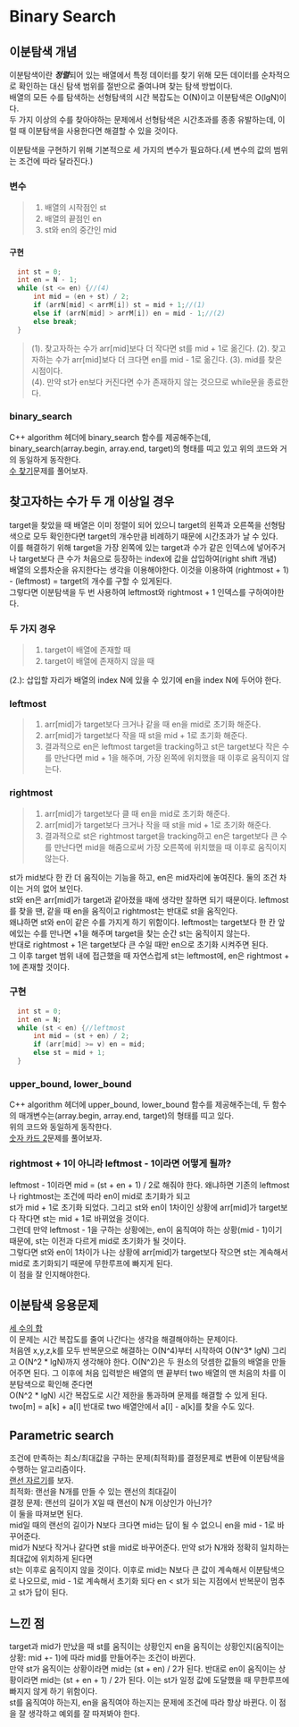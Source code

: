 # Binary Search
## 이분탐색 개념
이분탐색이란 ***정렬***되어 있는 배열에서 특정 데이터를 찾기 위해 모든 데이터를 순차적으로 확인하는 대신 탐색 범위를 절반으로 줄여나며 찾는 탐색 방법이다.         
배열의 모든 수를 탐색하는 선형탐색의 시간 복잡도는 O(N)이고 이분탐색은 O(lgN)이다.       
두 가지 이상의 수를 찾아야하는 문제에서 선형탐색은 시간초과를 종종 유발하는데, 이럴 때 이분탐색을 사용한다면 해결할 수 있을 것이다.          
           
이분탐색을 구현하기 위해 기본적으로 세 가지의 변수가 필요하다.(세 변수의 값의 범위는 조건에 따라 달라진다.)     
### 변수     
> 1. 배열의 시작점인 st       
> 2. 배열의 끝점인 en      
> 3. st와 en의 중간인 mid            
#### 구현     
          
```cpp
  int st = 0;
  int en = N - 1;
  while (st <= en) {//(4)
	  int mid = (en + st) / 2;
	  if (arrN[mid] < arrM[i]) st = mid + 1;//(1)
	  else if (arrN[mid] > arrM[i]) en = mid - 1;//(2)
	  else break;
  }
```    
          
> (1). 찾고자하는 수가 arr[mid]보다 더 작다면 st를 mid + 1로 옮긴다. 
> (2). 찾고자하는 수가 arr[mid]보다 더 크다면 en를 mid - 1로 옮긴다. 
> (3). mid를 찾은 시점이다.       
> (4). 만약 st가 en보다 커진다면 수가 존재하지 않는 것으므로 while문을 종료한다.     
          
### binary_search
C++ algorithm 헤더에 binary_search 함수를 제공해주는데, binary_search(array.begin, array.end, target)의 형태를 띠고 있고 위의 코드와 거의 동일하게 동작한다.         
[수 찾기](https://www.acmicpc.net/problem/1920)문제를 풀어보자.         
           
## 찾고자하는 수가 두 개 이상일 경우     
target을 찾았을 때 배열은 이미 정렬이 되어 있으니 target의 왼쪽과 오른쪽을 선형탐색으로 모두 확인한다면 target의 개수만큼 비례하기 때문에 시간초과가 날 수 있다.         
이를 해결하기 위해 target을 가장 왼쪽에 있는 target과 수가 같은 인덱스에 넣어주거나 target보다 큰 수가 처음으로 등장하는 index에 값을 삽입하여(right shift 개념)          
배열의 오름차순을 유지한다는 생각을 이용해야한다. 이것을 이용하여 (rightmost + 1) - (leftmost) = target의 개수를 구할 수 있게된다.          
그렇다면 이분탐색을 두 번 사용하여 leftmost와 rightmost + 1 인덱스를 구하여야한다.      
          
### 두 가지 경우       
> 1. target이 배열에 존재할 때               
> 2. target이 배열에 존재하지 않을 때         
               
(2.): 삽입할 자리가 배열의 index N에 있을 수 있기에 en을 index N에 두어야 한다.               
### leftmost        
> 1. arr[mid]가 target보다 크거나 같을 때 en을 mid로 초기화 해준다.                 
> 2. arr[mid]가 target보다 작을 때 st을 mid + 1로 초기화 해준다.                
> 3. 결과적으로 en은 leftmost target을 tracking하고 st은 target보다 작은 수를 만난다면 mid + 1을 해주며, 가장 왼쪽에 위치했을 때 이후로 움직이지 않는다.          
 
### rightmost        
> 1. arr[mid]가 target보다 클 때 en을 mid로 초기화 해준다.     
> 2. arr[mid]가 target보다 크거나 작을 때 st을 mid + 1로 초기화 해준다.        
> 3. 결과적으로 st은 rightmost target을 tracking하고 en은 target보다 큰 수를 만난다면 mid을 해줌으로써 가장 오른쪽에 위치했을 때 이후로 움직이지 않는다.             
               
st가 mid보다 한 칸 더 움직이는 기능을 하고, en은 mid자리에 놓여진다. 둘의 조건 차이는 거의 없어 보인다.            
st와 en은 arr[mid]가 target과 같아졌을 때에 생각만 잘하면 되기 때문이다. leftmost를 찾을 땐, 같을 때 en을 움직이고 rightmost는 반대로 st을 움직인다.         
왜냐하면 st와 en이 같은 수를 가지게 하기 위함이다. leftmost는 target보다 한 칸 앞에있는 수를 만나면 +1을 해주며 target을 찾는 순간 st는 움직이지 않는다.        
반대로 rightmost + 1은 target보다 큰 수일 때만 en으로 초기화 시켜주면 된다.              
그 이후 target 범위 내에 접근했을 때 자연스럽게 st는 leftmost에, en은 rightmost + 1에 존재할 것이다.        

### 구현
```cpp
  int st = 0;
  int en = N;
  while (st < en) {//leftmost
	  int mid = (st + en) / 2;
	  if (arr[mid] >= v) en = mid;
	  else st = mid + 1;
  }
```
              
### upper_bound, lower_bound          
C++ algorithm 헤더에 upper_bound, lower_bound 함수를 제공해주는데, 두 함수의 매개변수는(array.begin, array.end, target)의 형태를 띠고 있다.       
위의 코드와 동일하게 동작한다.         
[숫자 카드 2](https://www.acmicpc.net/problem/10816)문제를 풀어보자.    

### rightmost + 1이 아니라 leftmost - 1이라면 어떻게 될까?    
leftmost - 1이라면 mid = (st + en + 1) / 2로 해줘야 한다. 왜냐하면 기존의 leftmost나 rightmost는 조건에 따라 en이 mid로 초기화가 되고     
st가 mid + 1로 초기화 되었다. 그리고 st와 en이 1차이인 상황에 arr[mid]가 target보다 작다면 st는 mid + 1로 바뀌었을 것이다.     
그런데 만약 leftmost - 1을 구하는 상황에는, en이 움직여야 하는 상황(mid - 1)이기 때문에, st는 이전과 다르게 mid로 초기화가 될 것이다.          
그렇다면 st와 en이 1차이가 나는 상황에 arr[mid]가 target보다 작으면 st는 계속해서 mid로 초기화되기 때문에 무한루프에 빠지게 된다.      
이 점을 잘 인지해야한다.      

## 이분탐색 응용문제
[세 수의 합](https://www.acmicpc.net/problem/2295)      
이 문제는 시간 복잡도를 줄여 나간다는 생각을 해결해야하는 문제이다.     
처음엔 x,y,z,k를 모두 반복문으로 해결하는 O(N^4)부터 시작하여 O(N^3* lgN) 그리고 O(N^2 * lgN)까지 생각해야 한다.
O(N^2)은 두 원소의 덧셈한 값들의 배열을 만들어주면 된다. 그 이후에 처음 입력받은 배열의 맨 끝부터 two 배열의 맨 처음의 차를 이분탐색으로 확인해 준다면      
O(N^2 * lgN) 시간 복잡도로 시간 제한을 통과하며 문제를 해결할 수 있게 된다. 
two[m] = a[k] + a[l] 반대로 two 배열안에서 a[l] - a[k]를 찾을 수도 있다.     

## Parametric search      
조건에 만족하는 최소/최대값을 구하는 문제(최적화)를 결정문제로 변환에 이분탐색을 수행하는 알고리즘이다.    
[랜선 자르기](https://www.acmicpc.net/problem/1654)를 보자.      
최적화: 랜선을 N개를 만들 수 있는 랜선의 최대길이     
결정 문제: 랜선의 길이가 X일 때 랜선이 N개 이상인가 아닌가?     
이 둘을 따져보면 된다.     
mid일 때의 랜선의 길이가 N보다 크다면 mid는 답이 될 수 없으니 en을 mid - 1로 바꾸어준다.     
mid가 N보다 작거나 같다면 st을 mid로 바꾸어준다. 만약 st가 N개와 정확히 일치하는 최대값에 위치하게 된다면     
st는 이후로 움직이지 않을 것이다. 
이후로 mid는 N보다 큰 값이 계속해서 이분탐색으로 나오므로, mid - 1로 계속해서 초기화 되다 en < st가 되는 지점에서 반복문이 멈추고 st가 답이 된다.       

## 느낀 점    
target과 mid가 만났을 때 st를 움직이는 상황인지 en을 움직이는 상황인지(움직이는 상황: mid +- 1)에 따라 mid를 만들어주는 조건이 바뀐다.     
만약 st가 움직이는 상황이라면 mid는 (st + en) / 2가 된다. 
반대로 en이 움직이는 상황이라면 mid는 (st + en + 1) / 2가 된다. 이는 st가 일정 값에 도달했을 때 무한루프에 빠지지 않게 하기 위함이다.     
st를 움직여야 하는지, en을 움직여야 하는지는 문제에 조건에 따라 항상 바뀐다. 이 점을 잘 생각하고 예외를 잘 따져봐야 한다.       
